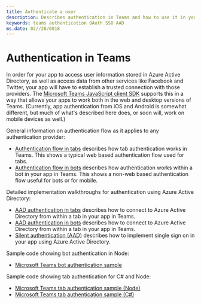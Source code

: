 ```yaml
---
title: Authenticate a user
description: Describes authentication in Teams and how to use it in your apps
keywords: teams authentication OAuth SSO AAD
ms.date: 02//28/6018
---
```

# Authentication in Teams

In order for your app to access user information stored in Azure Active Directory, as well as access data from other services like Facebook and Twitter, your app will have to establish a trusted connection with those providers. The [Microsoft Teams JavaScript client SDK](https://docs.microsoft.com/en-us/javascript/api/overview/msteams-client) supports this in a way that allows your apps to work both in the web and desktop versions of Teams. (Currently, app authentication from iOS and Android is somewhat different, but much of what's described here does, or soon will, work on mobile devices as well.)

General information on authentication flow as it applies to any authentication provider:

* [Authentication flow in tabs](~/concepts/authentication/auth-flow-tab) describes how tab authentication works in Teams. This shows a typical web based authentication flow used for tabs.
* [Authentication flow in bots](~/concepts/authentication/auth-flow-bot) describes how authentication works within a bot in your app in Teams. This shows a non-web based authentication flow useful for bots or for mobile.

Detailed implementation walkthroughs for authentication using Azure Active Directory:

* [AAD authentication in tabs](~/concepts/authentication/auth-tab-AAD) describes how to connect to Azure Active Directory from within a tab in your app in Teams.
* [AAD authentication in bots](~/concepts/authentication/auth-bot-AAD) describes how to connect to Azure Active Directory from within a tab in your app in Teams.
* [Silent authentication (AAD)](~/concepts/authentication/auth-silent-AAD) describes how to implement single sign on in your app using Azure Active Directory.

Sample code showing bot authentication in Node:

* [Microsoft Teams bot authentication sample](https://github.com/OfficeDev/microsoft-teams-sample-auth-node)

Sample code showing tab authentication for C# and Node:

* [Microsoft Teams tab authentication sample (Node)](https://github.com/OfficeDev/microsoft-teams-sample-complete-node)
* [Microsoft Teams tab authentication sample (C#)](https://github.com/OfficeDev/microsoft-teams-sample-complete-csharp)
